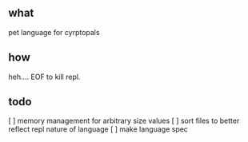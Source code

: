 ## what
pet language for cyrptopals

## how
heh.... EOF to kill repl.

## todo
[ ] memory management for arbitrary size values
[ ] sort files to better reflect repl nature of language
[ ] make language spec

